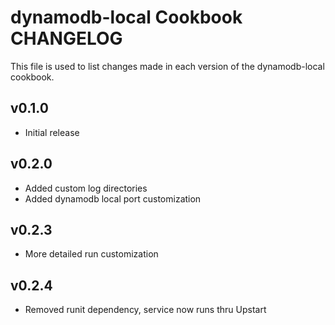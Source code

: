 dynamodb-local Cookbook CHANGELOG
=================================
This file is used to list changes made in each version of the dynamodb-local
cookbook.

v0.1.0
------
- Initial release

v0.2.0
------
- Added custom log directories
- Added dynamodb local port customization

v0.2.3
------
- More detailed run customization

v0.2.4
------
- Removed runit dependency, service now runs thru Upstart
